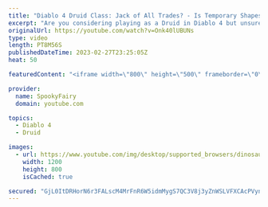 ```yaml
---
title: "Diablo 4 Druid Class: Jack of All Trades? - Is Temporary Shapeshifting Weird?"
excerpt: "Are you considering playing as a Druid in Diablo 4 but unsure if it's fun, powerful, or one of those Jack of All Trades and Master of ..."
originalUrl: https://youtube.com/watch?v=Onk40lUBUNs
type: video
length: PT8M56S
publishedDateTime: 2023-02-27T23:25:05Z
heat: 50

featuredContent: "<iframe width=\"800\" height=\"500\" frameborder=\"0\" src=\"https://www.youtube.com/embed/Onk40lUBUNs\" allow=\"accelerometer; autoplay; encrypted-media; gyroscope; picture-in-picture\" allowfullscreen></iframe>"

provider:
  name: SpookyFairy
  domain: youtube.com

topics:
  - Diablo 4
  - Druid

images:
  - url: https://www.youtube.com/img/desktop/supported_browsers/dinosaur.png
    width: 1200
    height: 800
    isCached: true

secured: "GjL0ItDRHorN6r3FALscM4MrFnR6W5idmMygS7QC3V8j3yZnWSLVFXCAcPVynmMveiA+2Gx7jeBAugZGmR5RTFWyuTeB8WkheV3a2u3TW5I29Qdhg6hanMEf2Qq9fFO6DH9sqPQ/nMGa2ou9TgXUyyuL2UTqwwBml/usWg6j+pQr8HYX+xQwrA7lW+4LCRbxneaQ1zF6KOtu93t1TcrOq0ZDMvkExNcVO5evyVfx9JwklOjFtZ+wak3Yb054OTU9g62N14Is7oPfiqOVLUefQn6bMb2UC/yeuTIKvxuNPndyc+V8BaP3flbZcDuRUTVSzv8V46y8UuWguqO8e93CcMdLLAob7VyoOwxpI8aUWNEuCLTbogDaAly3NsF39Dcd63PHnqhXYaHmK9qnsJqeYv0skRm1yVL1U3uVXZVMnDI=;pPiepLEI1WJ4shCP5IMJXw=="
---
```



